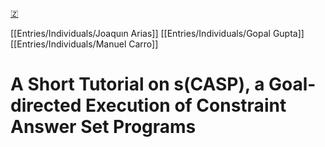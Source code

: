 [🇿](zotero://select/library/items/VJBISLCU)

[[Entries/Individuals/Joaquın Arias]] [[Entries/Individuals/Gopal Gupta]] [[Entries/Individuals/Manuel Carro]] 
# A Short Tutorial on s(CASP), a Goal-directed Execution of Constraint Answer Set Programs

